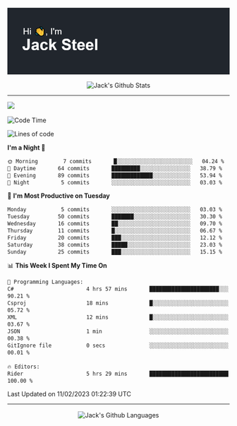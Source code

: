 <p align="center">
  <img align="center" src="https://github.com/JackSteel97/JackSteel97/blob/main/header.png?raw=true" alt="Hi, I'm Jack Steel" /> 
 </p>
<p align="center">
 <img align="center" src="https://github-readme-stats.vercel.app/api?username=jacksteel97&show_icons=true&count_private=true&theme=dracula" alt="Jack's Github Stats" /> 
</p>

<hr/>

![](https://komarev.com/ghpvc/?username=jacksteel97&color=blue)
<!--START_SECTION:waka-->
![Code Time](http://img.shields.io/badge/Code%20Time-520%20hrs%2042%20mins-blue)

![Lines of code](https://img.shields.io/badge/From%20Hello%20World%20I%27ve%20Written-862%20Thousand%20lines%20of%20code-blue)

**I'm a Night 🦉** 

```text
🌞 Morning        7 commits       █░░░░░░░░░░░░░░░░░░░░░░░░   04.24 % 
🌆 Daytime       64 commits       █████████░░░░░░░░░░░░░░░░   38.79 % 
🌃 Evening       89 commits       █████████████░░░░░░░░░░░░   53.94 % 
🌙 Night          5 commits       ░░░░░░░░░░░░░░░░░░░░░░░░░   03.03 % 

```
📅 **I'm Most Productive on Tuesday** 

```text
Monday           5 commits       ░░░░░░░░░░░░░░░░░░░░░░░░░   03.03 % 
Tuesday         50 commits       ███████░░░░░░░░░░░░░░░░░░   30.30 % 
Wednesday       16 commits       ██░░░░░░░░░░░░░░░░░░░░░░░   09.70 % 
Thursday        11 commits       █░░░░░░░░░░░░░░░░░░░░░░░░   06.67 % 
Friday          20 commits       ███░░░░░░░░░░░░░░░░░░░░░░   12.12 % 
Saturday        38 commits       █████░░░░░░░░░░░░░░░░░░░░   23.03 % 
Sunday          25 commits       ███░░░░░░░░░░░░░░░░░░░░░░   15.15 % 

```


📊 **This Week I Spent My Time On** 

```text
💬 Programming Languages: 
C#                       4 hrs 57 mins       ██████████████████████░░░   90.21 % 
Csproj                   18 mins             █░░░░░░░░░░░░░░░░░░░░░░░░   05.72 % 
XML                      12 mins             █░░░░░░░░░░░░░░░░░░░░░░░░   03.67 % 
JSON                     1 min               ░░░░░░░░░░░░░░░░░░░░░░░░░   00.38 % 
GitIgnore file           0 secs              ░░░░░░░░░░░░░░░░░░░░░░░░░   00.01 % 

🔥 Editors: 
Rider                    5 hrs 29 mins       █████████████████████████   100.00 % 

```


 Last Updated on 11/02/2023 01:22:39 UTC
<!--END_SECTION:waka-->

<hr/>

<p align="center">
    <img align="center" src="http://github-profile-summary-cards.vercel.app/api/cards/repos-per-language?username=jacksteel97&theme=2077" alt="Jack's Github Languages" /> 
</p>
